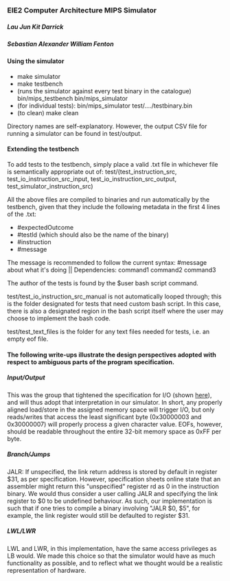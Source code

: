 ### EIE2 Computer Architecture MIPS Simulator
##### Lau Jun Kit Darrick
##### Sebastian Alexander William Fenton


#### Using the simulator
* make simulator
* make testbench
* (runs the simulator against every test binary in the catalogue) bin/mips_testbench bin/mips_simulator
* (for individual tests): bin/mips_simulator test/..../testbinary.bin
* (to clean) make clean 

Directory names are self-explanatory. However, the output CSV file for running a simulator can be found in test/output.

#### Extending the testbench
To add tests to the testbench, simply place a valid .txt file in whichever file is semantically appropriate out of: test/(test_instruction_src, test_io_instruction_src_input, test_io_instruction_src_output, test_simulator_instruction_src) 

All the above files are compiled to binaries and run automatically by the testbench, given that they include the following metadata in the first 4 lines of the .txt: 
* #expectedOutcome
* #testId   (which should also be the name of the binary)
* #instruction
* #message

The message is recommended to follow the current syntax: #message about what it's doing || Dependencies: command1 command2 command3 

The author of the tests is found by the $user bash script command.

test/test_io_instruction_src_manual is not automatically looped through; this is the folder designated for tests that need custom bash script. In this case, there is also a designated region in the bash script itself where the user may choose to implement the bash code.

test/test_text_files is the folder for any text files needed for tests, i.e. an empty eof file.

#### The following write-ups illustrate the design perspectives adopted with respect to ambiguous parts of the program specification.

##### Input/Output
This was the group that tightened the specification for I/O (shown [here](https://github.com/m8pple/arch2-2018-cw/issues/42#issuecomment-437190800)), and will thus adopt that interpretation in our simulator. In short, any properly aligned load/store in the assigned memory space will trigger I/O, but only reads/writes that access the least significant byte (0x30000003 and 0x30000007) will properly process a given character value. EOFs, however, should be readable throughout the entire 32-bit memory space as 0xFF per byte.

##### Branch/Jumps
JALR: If unspecified, the link return address is stored by default in register $31, as per specification. However, specification sheets online state that an assembler might return this "unspecified" register rd as 0 in the instruction binary. We would thus consider a user calling JALR and specifying the link register to $0 to be undefined behaviour. As such, our implementation is such that if one tries to compile a binary involving "JALR $0, $5", for example, the link register would still be defaulted to register $31.

##### LWL/LWR
LWL and LWR, in this implementation, have the same access privileges as LB would. We made this choice so that the simulator would have as much functionality as possible, and to reflect what we thought would be a realistic representation of hardware. 
